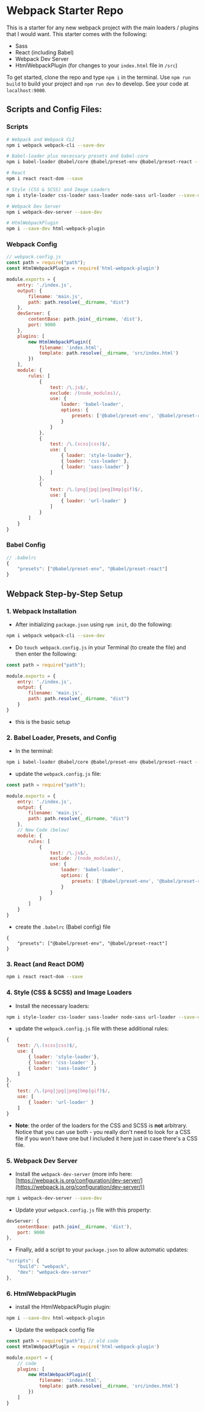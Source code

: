 # Webpack Starter Repo

This is a starter for any new webpack project with the main loaders / plugins that I would want. This starter comes with the following:
- Sass
- React (including Babel)
- Webpack Dev Server
- HtmlWebpackPlugin (for changes to your `index.html` file in `/src`)

To get started, clone the repo and type `npm i` in the terminal. Use `npm run build` to build your project and `npm run dev` to develop. See your code at `localhost:9000`. 

## Scripts and Config Files:

### Scripts

```sh
# Webpack and Webpack CLI
npm i webpack webpack-cli --save-dev

# Babel-loader plus necessary presets and babel-core
npm i babel-loader @babel/core @babel/preset-env @babel/preset-react --save-dev

# React
npm i react react-dom --save

# Style (CSS & SCSS) and Image Loaders
npm i style-loader css-loader sass-loader node-sass url-loader --save-dev

# Webpack Dev Server
npm i webpack-dev-server --save-dev

# HtmlWebpackPlugin
npm i --save-dev html-webpack-plugin
```

### Webpack Config

```js
// webpack.config.js
const path = require("path");
const HtmlWebpackPlugin = require('html-webpack-plugin')

module.exports = {
    entry: './index.js',
    output: {
        filename: 'main.js',
        path: path.resolve(__dirname, "dist")
    },
    devServer: {
        contentBase: path.join(__dirname, 'dist'),
        port: 9000
    },
    plugins: [
        new HtmlWebpackPlugin({
            filename: 'index.html',
            template: path.resolve(__dirname, 'src/index.html')
        })
    ],
    module: {
        rules: [
            {
                test: /\.js$/,
                exclude: /(node_modules)/,
                use: {
                    loader: 'babel-loader',
                    options: {
                        presets: ['@babel/preset-env', '@babel/preset-react']
                    }
                }
            },
            {
                test: /\.(scss|css)$/,
                use: [
                    { loader: 'style-loader'},
                    { loader: 'css-loader' },
                    { loader: 'sass-loader' }
                ]
            },
            {
                test: /\.(png|jpg|jpeg|bmp|gif)$/,
                use: [
                    { loader: 'url-loader' }
                ]
            }
        ]
    } 
}
```

### Babel Config

```js
// .babelrc
{
    "presets": ["@babel/preset-env", "@babel/preset-react"]
}
```

## Webpack Step-by-Step Setup

### 1. Webpack Installation

- After initializing `package.json` using `npm init`, do the following:

```sh
npm i webpack webpack-cli --save-dev
```
- Do `touch webpack.config.js` in your Terminal (to create the file) and then enter the following:

```js
const path = require("path");

module.exports = {
    entry: './index.js',
    output: {
        filename: 'main.js',
        path: path.resolve(__dirname, "dist")
    }
}
```
- this is the basic setup

### 2. Babel Loader, Presets, and Config

- In the terminal:

```sh
npm i babel-loader @babel/core @babel/preset-env @babel/preset-react --save-dev
```
- update the `webpack.config.js` file:

```js
const path = require("path");

module.exports = {
    entry: './index.js',
    output: {
        filename: 'main.js',
        path: path.resolve(__dirname, "dist")
    },
    // New Code (below)
    module: {
        rules: [
            {
                test: /\.js$/,
                exclude: /(node_modules)/,
                use: {
                    loader: 'babel-loader',
                    options: {
                        presets: ['@babel/preset-env', '@babel/preset-react']
                    }
                }
            }
        ]
    } 
}
```
- create the `.babelrc` (Babel config) file

```
{
    "presets": ["@babel/preset-env", "@babel/preset-react"]
}
```

### 3. React (and React DOM)

```sh
npm i react react-dom --save
```

### 4. Style (CSS & SCSS) and Image Loaders

- Install the necessary loaders:

```sh
npm i style-loader css-loader sass-loader node-sass url-loader --save-dev
```
- update the `webpack.config.js` file with these additional rules:

```js
{
    test: /\.(scss|css)$/,
    use: [
        { loader: 'style-loader'},
        { loader: 'css-loader' },
        { loader: 'sass-loader' }
    ]
},
{
    test: /\.(png|jpg|jpeg|bmp|gif)$/,
    use: [
        { loader: 'url-loader' }
    ]
}
```

- **Note**: the order of the loaders for the CSS and SCSS is **not** arbitrary. Notice that you can use both - you really don't need to look for a CSS file if you won't have one but I included it here just in case there's a CSS file.

### 5. Webpack Dev Server

- Install the `webpack-dev-server` (more info here: [https://webpack.js.org/configuration/dev-server/](https://webpack.js.org/configuration/dev-server/))

```sh
npm i webpack-dev-server --save-dev
```
- Update your `webpack.config.js` file with this property:

```js
devServer: {
    contentBase: path.join(__dirname, 'dist'),
    port: 9000
},
```

- Finally, add a script to your `package.json` to allow automatic updates:

```js
"scripts": {
    "build": "webpack",
    "dev": "webpack-dev-server"
},
```

### 6. HtmlWebpackPlugin

- install the HtmlWebpackPlugin plugin:

```sh
npm i --save-dev html-webpack-plugin
```
- Update the webpack config file

```js
const path = require("path"); // old code
const HtmlWebpackPlugin = require('html-webpack-plugin')

module.export = {
    // code
    plugins: [
        new HtmlWebpackPlugin({
            filename: 'index.html',
            template: path.resolve(__dirname, 'src/index.html')
        })
    ]
}
```



